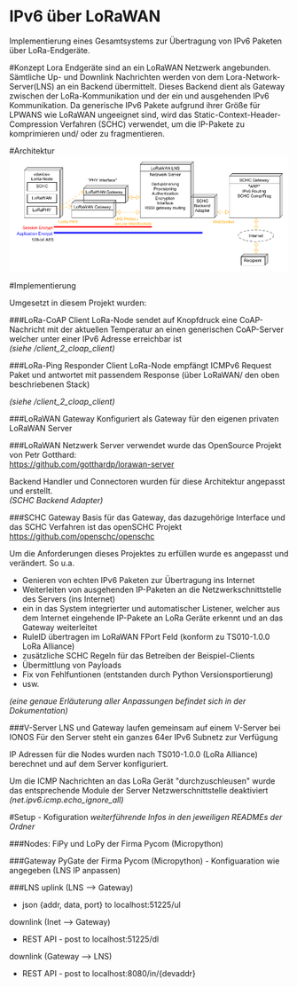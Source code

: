 IPv6 über LoRaWAN
===================

Implementierung eines Gesamtsystems zur Übertragung von IPv6 Paketen über LoRa-Endgeräte.

#Konzept
Lora Endgeräte sind an ein LoRaWAN Netzwerk angebunden.
Sämtliche Up- und Downlink Nachrichten werden von dem Lora-Network-Server(LNS) an ein Backend übermittelt.
Dieses Backend dient als Gateway zwischen der LoRa-Kommunikation und der ein und ausgehenden IPv6 Kommunikation.
Da generische IPv6 Pakete aufgrund ihrer Größe für LPWANS wie LoRaWAN ungeeignet sind, wird das Static-Context-Header-Compression Verfahren (SCHC) verwendet, um die IP-Pakete zu komprimieren und/ oder zu fragmentieren.


#Architektur
![Alt text](architektur2.png?raw=true "Architektur")


#Implementierung

Umgesetzt in diesem Projekt wurden:


###LoRa-CoAP Client
LoRa-Node sendet auf Knopfdruck eine CoAP-Nachricht mit der aktuellen Temperatur an einen generischen CoAP-Server welcher unter einer IPv6 Adresse erreichbar ist \
*(siehe /client_2_cloap_client)*

###LoRa-Ping Responder Client
LoRa-Node empfängt ICMPv6 Request Paket und antwortet mit passendem Response (über LoRaWAN/ den oben beschriebenen Stack) 

*(siehe /client_2_cloap_client)*

###LoRaWAN Gateway
Konfiguriert als Gateway für den eigenen privaten LoRaWAN Server

###LoRaWAN Netzwerk Server
verwendet wurde das OpenSource Projekt von Petr Gotthard:\
https://github.com/gotthardp/lorawan-server

Backend Handler und Connectoren wurden für diese Architektur angepasst und erstellt.\
*(SCHC Backend Adapter)*


###SCHC Gateway
Basis für das Gateway, das dazugehörige Interface und das SCHC Verfahren ist das openSCHC Projekt\
https://github.com/openschc/openschc

Um die Anforderungen dieses Projektes zu erfüllen wurde es angepasst und verändert. So u.a.
- Genieren von echten IPv6 Paketen zur Übertragung ins Internet
- Weiterleiten von ausgehenden IP-Paketen an die Netzwerkschnittstelle des Servers (ins Internet)
- ein in das System integrierter und automatischer Listener, welcher aus dem Internet eingehende IP-Pakete an LoRa Geräte erkennt und an das Gateway weiterleitet 
- RuleID übertragen im LoRaWAN FPort Feld (konform zu TS010-1.0.0 LoRa Alliance)
- zusätzliche SCHC Regeln für das Betreiben der Beispiel-Clients
- Übermittlung von Payloads
- Fix von Fehlfuntionen (entstanden durch Python Versionsportierung)
- usw.

*(eine genaue Erläuterung aller Anpassungen befindet sich in der Dokumentation)*

###V-Server
LNS und Gateway laufen gemeinsam auf einem V-Server bei IONOS
Für den Server steht ein ganzes 64er IPv6 Subnetz zur Verfügung

IP Adressen für die Nodes wurden nach TS010-1.0.0 (LoRa Alliance) berechnet und auf dem Server konfiguriert.

Um die ICMP Nachrichten an das LoRa Gerät "durchzuschleusen" wurde das entsprechende Module der Server Netzwerschnittstelle deaktiviert\
*(net.ipv6.icmp.echo_ignore_all)*


#Setup - Kofiguration
*weiterführende Infos in den jeweiligen READMEs der Ordner*

###Nodes:
FiPy und LoPy der Firma Pycom (Micropython)

###Gateway
PyGate der Firma Pycom (Micropython) - Konfiguaration wie angegeben (LNS IP anpassen)

###LNS
uplink (LNS --> Gateway)
- json {addr, data, port} to localhost:51225/ul

downlink (Inet --> Gateway)
- REST API - post to localhost:51225/dl

downlink (Gateway --> LNS)
- REST API - post to localhost:8080/in/{devaddr}

